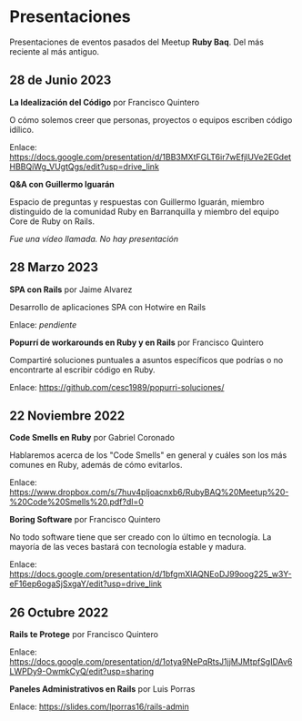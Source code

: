 # Presentaciones

Presentaciones de eventos pasados del Meetup **Ruby Baq**. Del más reciente al más antiguo.

## 28 de Junio 2023

**La Idealización del Código** por Francisco Quintero

O cómo solemos creer que personas, proyectos o equipos escriben código idílico.

Enlace: https://docs.google.com/presentation/d/1BB3MXtFGLT6ir7wEfjlUVe2EGdetHBBQiWg_VUgtQgs/edit?usp=drive_link

**Q&A con Guillermo Iguarán**

Espacio de preguntas y respuestas con Guillermo Iguarán, miembro distinguido de la comunidad Ruby en Barranquilla y miembro del equipo Core de Ruby on Rails.

_Fue una vídeo llamada. No hay presentación_

## 28 Marzo 2023

**SPA con Rails** por Jaime Alvarez

Desarrollo de aplicaciones SPA con Hotwire en Rails

Enlace: _pendiente_

**Popurrí de workarounds en Ruby y en Rails** por Francisco Quintero

Compartiré soluciones puntuales a asuntos específicos que podrías o no encontrarte al escribir código en Ruby.

Enlace: https://github.com/cesc1989/popurri-soluciones/

## 22 Noviembre 2022

**Code Smells en Ruby** por Gabriel Coronado

Hablaremos acerca de los "Code Smells" en general y cuáles son los más comunes en Ruby, además de cómo evitarlos.

Enlace: https://www.dropbox.com/s/7huv4pljoacnxb6/RubyBAQ%20Meetup%20-%20Code%20Smells%20.pdf?dl=0

**Boring Software** por Francisco Quintero

No todo software tiene que ser creado con lo último en tecnología. La mayoría de las veces bastará con tecnología estable y madura.

Enlace: https://docs.google.com/presentation/d/1bfgmXlAQNEoDJ99oog225_w3Y-eF16ep6ogaSjSxgaY/edit?usp=drive_link


## 26 Octubre 2022

**Rails te Protege** por Francisco Quintero

Enlace: https://docs.google.com/presentation/d/1otya9NePqRtsJ1jjMJMtpfSgIDAv6LWPDy9-OwmkCyQ/edit?usp=sharing

**Paneles Administrativos en Rails** por Luis Porras

Enlace: https://slides.com/lporras16/rails-admin
